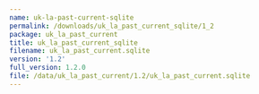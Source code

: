 ```yaml
---
name: uk-la-past-current-sqlite
permalink: /downloads/uk_la_past_current_sqlite/1_2
package: uk_la_past_current
title: uk_la_past_current_sqlite
filename: uk_la_past_current.sqlite
version: '1.2'
full_version: 1.2.0
file: /data/uk_la_past_current/1.2/uk_la_past_current.sqlite
---
```

